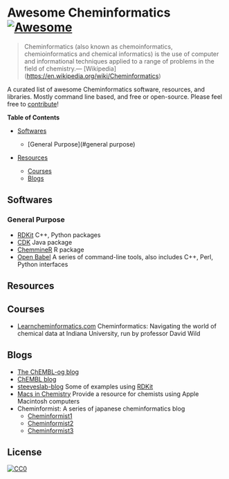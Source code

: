 Awesome Cheminformatics[![Awesome](https://cdn.rawgit.com/sindresorhus/awesome/d7305f38d29fed78fa85652e3a63e154dd8e8829/media/badge.svg)](https://github.com/sindresorhus/awesome)
======================

> Cheminformatics (also known as chemoinformatics, chemioinformatics and chemical informatics) is the use of computer and informational techniques applied to a range of problems in the field of chemistry.— [Wikipedia]
(https://en.wikipedia.org/wiki/Cheminformatics)

A curated list of awesome Cheminformatics software, resources, and libraries. Mostly command line based, and free or open-source. Please feel free to [contribute](CONTRIBUTING.md)!

**Table of Contents**
<!-- START doctoc generated TOC please keep comment here to allow auto update -->
<!-- DON'T EDIT THIS SECTION, INSTEAD RE-RUN doctoc TO UPDATE -->
* [Softwares](#softwares)
  * [General Purpose](#general purpose)
  
* [Resources](#resources)
  * [Courses](#courses)
  * [Blogs](#blogs)

## Softwares

### General Purpose
* [RDKit](http://www.rdkit.org/) C++, Python packages 
* [CDK](https://sourceforge.net/projects/cdk/) Java package
* [ChemmineR](https://www.bioconductor.org/packages/release/bioc/vignettes/ChemmineR/inst/doc/ChemmineR.html) R package
* [Open Babel](http://openbabel.org/wiki/Main_Page) A series of command-line tools, also includes C++, Perl, Python interfaces

## Resources


## Courses
* [Learncheminformatics.com](http://learncheminformatics.com/) Cheminformatics: Navigating the world of chemical data at Indiana University, run by professor David Wild

## Blogs

* [The ChEMBL-og blog](http://chembl.blogspot.tw/)
* [ChEMBL blog](http://chembl.github.io/)
* [steeveslab-blog](http://asteeves.github.io/) Some of examples using [RDKit](http://www.rdkit.org/)
* [Macs in Chemistry](http://www.macinchem.org/) Provide a resource for chemists using Apple Macintosh computers
* Cheminformist: A series of japanese cheminformatics blog
  * [Cheminformist1](http://cheminformist1.itmol.com/)
  * [Cheminformist2](http://cheminformist2.itmol.com/)
  * [Cheminformist3](http://cheminformist.itmol.com/TEST/)



## License

[![CC0](http://mirrors.creativecommons.org/presskit/buttons/88x31/svg/cc-zero.svg)](https://creativecommons.org/publicdomain/zero/1.0/)
